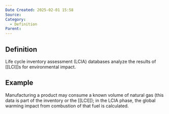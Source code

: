 ```yaml
---
Date Created: 2025-02-01 15:58
Source: 
Category:
  - Definition
Parent:
---
```

## Definition
Life cycle inventory assessment (LCIA) databases analyze the results of [[LCI]]s for environmental impact. 

## Example
Manufacturing a product may consume a known volume of natural gas (this data is part of the inventory or the [[LCI]]); in the LCIA phase, the global warming impact from combustion of that fuel is calculated.